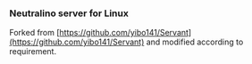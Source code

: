 ### Neutralino server for Linux

Forked from [https://github.com/yibo141/Servant](https://github.com/yibo141/Servant) and modified according to requirement.
